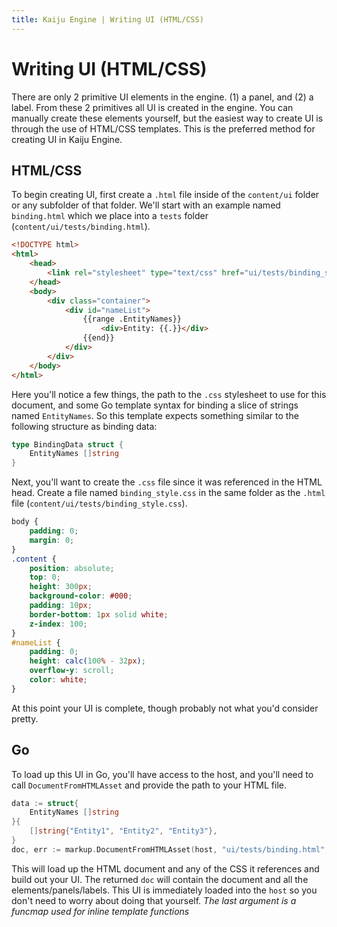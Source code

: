 ```yaml
---
title: Kaiju Engine | Writing UI (HTML/CSS)
---
```


# Writing UI (HTML/CSS)
There are only 2 primitive UI elements in the engine. (1) a panel, and (2) a label. From these 2 primitives all UI is created in the engine. You can manually create these elements yourself, but the easiest way to create UI is through the use of HTML/CSS templates. This is the preferred method for creating UI in Kaiju Engine.

## HTML/CSS
To begin creating UI, first create a `.html` file inside of the `content/ui` folder or any subfolder of that folder. We'll start with an example named `binding.html` which we place into a `tests` folder (`content/ui/tests/binding.html`).

```html
<!DOCTYPE html>
<html>
	<head>
		<link rel="stylesheet" type="text/css" href="ui/tests/binding_style.css">
	</head>
	<body>
		<div class="container">
			<div id="nameList">
				{{range .EntityNames}}
					<div>Entity: {{.}}</div>
				{{end}}
			</div>
		</div>
	</body>
</html>
```

Here you'll notice a few things, the path to the `.css` stylesheet to use for this document, and some Go template syntax for binding a slice of strings named `EntityNames`. So this template expects something similar to the following structure as binding data:

```go
type BindingData struct {
	EntityNames []string
}
```

Next, you'll want to create the `.css` file since it was referenced in the HTML head. Create a file named `binding_style.css` in the same folder as the `.html` file (`content/ui/tests/binding_style.css`).

```css
body {
	padding: 0;
	margin: 0;
}
.content {
	position: absolute;
	top: 0;
	height: 300px;
	background-color: #000;
	padding: 10px;
	border-bottom: 1px solid white;
	z-index: 100;
}
#nameList {
	padding: 0;
	height: calc(100% - 32px);
	overflow-y: scroll;
	color: white;
}
```

At this point your UI is complete, though probably not what you'd consider pretty.

## Go
To load up this UI in Go, you'll have access to the host, and you'll need to call `DocumentFromHTMLAsset` and provide the path to your HTML file.

```go
data := struct{
	EntityNames []string
}{
	[]string{"Entity1", "Entity2", "Entity3"},
}
doc, err := markup.DocumentFromHTMLAsset(host, "ui/tests/binding.html", data, nil)
```

This will load up the HTML document and any of the CSS it references and build out your UI. The returned `doc` will contain the document and all the elements/panels/labels. This UI is immediately loaded into the `host` so you don't need to worry about doing that yourself. *The last argument is a funcmap used for inline template functions*